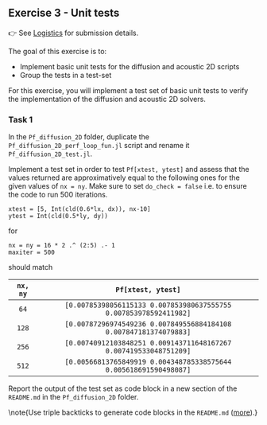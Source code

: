 <!--This file was generated, do not modify it.-->
## Exercise 3 - **Unit tests**

👉 See [Logistics](/logistics/#submission) for submission details.

The goal of this exercise is to:
- Implement basic unit tests for the diffusion and acoustic 2D scripts
- Group the tests in a test-set

For this exercise, you will implement a test set of basic unit tests to verify the implementation of the diffusion and acoustic 2D solvers.

### Task 1

In the `Pf_diffusion_2D` folder, duplicate the `Pf_diffusion_2D_perf_loop_fun.jl` script and rename it `Pf_diffusion_2D_test.jl`.

Implement a test set in order to test `Pf[xtest, ytest]` and assess that the values returned are approximatively equal to the following ones for the given values of `nx = ny`. Make sure to set `do_check = false` i.e. to ensure the code to run 500 iterations.

````julia:ex1
xtest = [5, Int(cld(0.6*lx, dx)), nx-10]
ytest = Int(cld(0.5*ly, dy))
````

for

````julia:ex2
nx = ny = 16 * 2 .^ (2:5) .- 1
maxiter = 500
````

should match

| `nx, ny` | `Pf[xtest, ytest]`                                                |
|:--------:|:-----------------------------------------------------------------:|
|  `64`    | `[0.00785398056115133 0.007853980637555755 0.007853978592411982]` |
| `128`    | `[0.00787296974549236 0.007849556884184108 0.007847181374079883]` |
| `256`    | `[0.00740912103848251 0.009143711648167267 0.007419533048751209]` |
| `512`    | `[0.00566813765849919 0.004348785338575644 0.005618691590498087]` |

Report the output of the test set as code block in a new section of the `README.md` in the `Pf_diffusion_2D` folder.

\note{Use triple backticks to generate code blocks in the `README.md` ([more](https://www.markdownguide.org/extended-syntax/#fenced-code-blocks)).}

